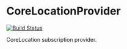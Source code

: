 # CoreLocationProvider

[![Build Status](https://www.bitrise.io/app/cb18c1f8eef859c0/status.svg?token=sy_NvUGoqs4gi8PyViB_Ng)](https://www.bitrise.io/app/cb18c1f8eef859c0)

CoreLocation subscription provider.
